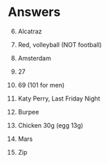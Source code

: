 
# Answers

6. Alcatraz
7. Red, volleyball (NOT football)
8. Amsterdam
9. 27

11. 69 (101 for men)
12. Katy Perry, Last Friday Night
13. Burpee
14. Chicken 30g (egg 13g)

16. Mars
17. Zip



